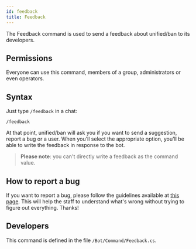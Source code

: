 ```yaml
---
id: feedback
title: Feedback
---
```


The Feedback command is used to send a feedback about unified/ban to its developers.

## Permissions

Everyone can use this command, members of a group, administrators or even operators.

## Syntax

Just type `/feedback` in a chat:

```
/feedback
```

At that point, unified/ban will ask you if you want to send a suggestion, report a bug or a user. When you'll select the appropriate option, you'll be able to write the feedback in response to the bot.

> **Please note**: you can't directly write a feedback as the command value.

## How to report a bug

If you want to report a bug, please follow the guidelines available at [this page](https://docs.unifiedban.solutions/docs/bug). This will help the staff to understand what's wrong without trying to figure out everything. Thanks!

## Developers

This command is defined in the file `/Bot/Command/Feedback.cs`.
